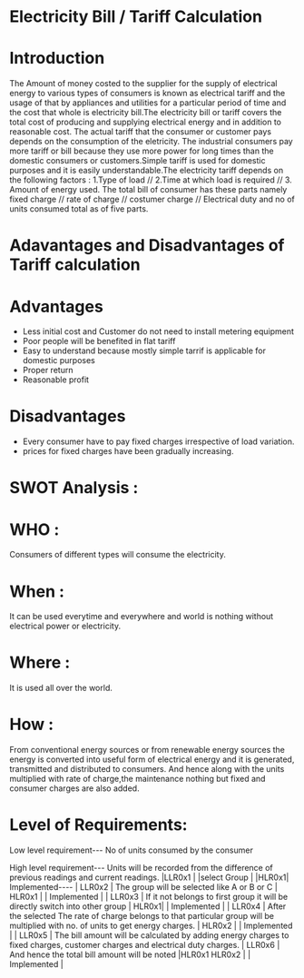 # Electricity Bill / Tariff Calculation

# Introduction

The Amount of money costed to the supplier for the supply of electrical energy to various types of consumers is known as electrical tariff and the usage of that by appliances and utilities for a particular period of time and the cost that whole is electricity bill.The electricity bill or tariff covers the total cost of producing and supplying electrical energy and in addition to reasonable cost.
The actual tariff that the consumer or customer pays depends on the consumption of the eletricity. The industrial consumers pay more tariff or bill because they use more power for long times than the domestic consumers or customers.Simple tariff is used for domestic purposes and it is easily understandable.The electricity tariff depends on the following factors : 1.Type of load // 2.Time at which load is required // 3. Amount of energy used.
The total bill of consumer has these parts namely fixed charge // rate of charge // costumer charge // Electrical duty and no of units consumed total as of five parts.

# Adavantages and Disadvantages of Tariff calculation
# Advantages 

* Less initial cost and Customer do not need to install metering equipment
* Poor people will be benefited in flat tariff
* Easy to understand because mostly simple tarrif is applicable for domestic purposes
* Proper return
* Reasonable profit

# Disadvantages 

* Every consumer have to pay fixed charges irrespective of load variation.
* prices for fixed charges have been gradually increasing.


# SWOT Analysis :

# WHO : 
Consumers of different types will consume the electricity.

# When : 
It can be used everytime and everywhere and world is nothing without electrical power or electricity.

# Where :
It is used all over the world.

# How : 
From conventional energy sources or from renewable energy sources the energy is converted into useful form of electrical energy and it is generated, transmitted and distributed to consumers. And hence along with the units multiplied with rate of charge,the maintenance nothing but fixed and consumer charges are also added.  

# Level of Requirements:
Low level requirement---
No of units consumed by the consumer

High level requirement--- 
Units will be recorded from the
 difference of previous readings and current readings.
|LLR0x1 |    |select Group |
             |HLR0x1|     Implemented----
| LLR0x2 |
The group will be selected like A or B or C 
             | HLR0x1 |  | Implemented |
| LLR0x3 | If it not belongs to first group it will be directly switch into other group
             | HLR0x1|    | Implemented |
| LLR0x4 | After the selected The rate of charge belongs to that particular group will be multiplied with no. of units to get energy charges.
              | HLR0x2 |    | Implemented |
| LLR0x5 | The bill amount will be calculated by adding energy charges to fixed charges, customer charges and electrical duty charges.
| LLR0x6 |   And hence the total bill amount will be noted
          |HLR0x1 HLR0x2 |  | Implemented |



